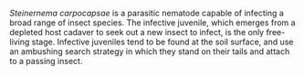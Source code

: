 [//]: # (Created by ./bin/manage_files.pl from ./species/Steinernema_carpocapsae/Steinernema_carpocapsae.about.html on Thu Jun 11 13:45:48 2020)
_Steinernema carpocapsae_ is a parasitic nematode capable of infecting a broad range of insect species. The infective juvenile, which emerges from a depleted host cadaver to seek out a new insect to infect, is the only free-living stage. Infective juveniles tend to be found at the soil surface, and use an ambushing search strategy in which they stand on their tails and attach to a passing insect.
